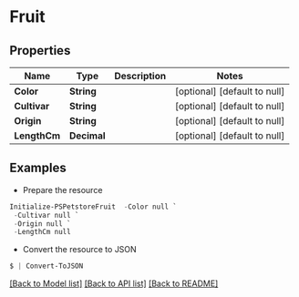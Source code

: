 # Fruit
## Properties

Name | Type | Description | Notes
------------ | ------------- | ------------- | -------------
**Color** | **String** |  | [optional] [default to null]
**Cultivar** | **String** |  | [optional] [default to null]
**Origin** | **String** |  | [optional] [default to null]
**LengthCm** | **Decimal** |  | [optional] [default to null]

## Examples

- Prepare the resource
```powershell
Initialize-PSPetstoreFruit  -Color null `
 -Cultivar null `
 -Origin null `
 -LengthCm null
```

- Convert the resource to JSON
```powershell
$ | Convert-ToJSON
```

[[Back to Model list]](../README.md#documentation-for-models) [[Back to API list]](../README.md#documentation-for-api-endpoints) [[Back to README]](../README.md)

